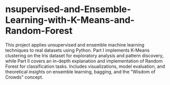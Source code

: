 # nsupervised-and-Ensemble-Learning-with-K-Means-and-Random-Forest
This project applies unsupervised and ensemble machine learning techniques to real datasets using Python. Part I implements K-Means clustering on the Iris dataset for exploratory analysis and pattern discovery, while Part II covers an in-depth explanation and implementation of Random Forest for classification tasks. Includes visualizations, model evaluation, and theoretical insights on ensemble learning, bagging, and the "Wisdom of Crowds" concept.
